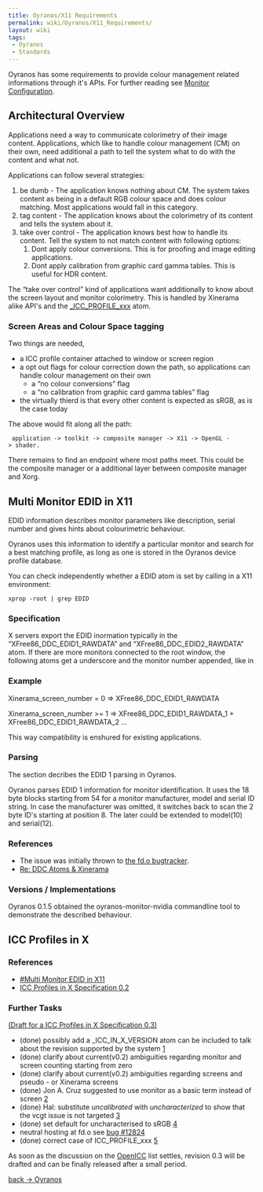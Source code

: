 ```yaml
---
title: Oyranos/X11 Requirements
permalink: wiki/Oyranos/X11_Requirements/
layout: wiki
tags:
 - Oyranos
 - Standards
---
```


Oyranos has some requirements to provide colour management related
informations through it's APIs. For further reading see [Monitor
Configuration](/wiki/Monitor_Configuration "wikilink").

Architectural Overview
----------------------

Applications need a way to communicate colorimetry of their image
content. Applications, which like to handle colour management (CM) on
their own, need additional a path to tell the system what to do with the
content and what not.

Applications can follow several strategies:

1.  be dumb - The application knows nothing about CM. The system takes
    content as being in a default RGB colour space and does colour
    matching. Most applications would fall in this category.
2.  tag content - The application knows about the colorimetry of its
    content and tells the system about it.
3.  take over control - The application knows best how to handle its
    content. Tell the system to not match content with following
    options:
    1.  Dont apply colour conversions. This is for proofing and image
        editing applications.
    2.  Dont apply calibration from graphic card gamma tables. This is
        useful for HDR content.

The “take over control” kind of applications want additionally to know
about the screen layout and monitor colorimetry. This is handled by
Xinerama alike API's and the
[\_ICC\_PROFILE\_xxx](#ICC_Profiles_in_X "wikilink") atom.

### Screen Areas and Colour Space tagging

Two things are needed,

-   a ICC profile container attached to window or screen region
-   a opt out flags for colour correction down the path, so applications
    can handle colour management on their own
    -   a “no colour conversions” flag
    -   a “no calibration from graphic card gamma tables” flag
-   the virtually thierd is that every other content is expected as
    sRGB, as is the case today

The above would fit along all the path:

` application -> toolkit -> composite manager -> X11 -> OpenGL -> shader.`

There remains to find an endpoint where most paths meet. This could be
the composite manager or a additional layer between composite manager
and Xorg.

Multi Monitor EDID in X11
-------------------------

EDID information describes monitor parameters like description, serial
number and gives hints about colourimetric behaviour.

Oyranos uses this information to identify a particular monitor and
search for a best matching profile, as long as one is stored in the
Oyranos device profile database.

You can check independently whether a EDID atom is set by calling in a
X11 environment:

`xprop -root | grep EDID`

### Specification

X servers export the EDID inormation typically in the
“XFree86\_DDC\_EDID1\_RAWDATA” and “XFree86\_DDC\_EDID2\_RAWDATA” atom.
If there are more monitors connected to the root window, the following
atoms get a underscore and the monitor number appended, like in

### Example

Xinerama\_screen\_number = 0 =&gt; XFree86\_DDC\_EDID1\_RAWDATA

Xinerama\_screen\_number &gt;= 1 =&gt; XFree86\_DDC\_EDID1\_RAWDATA\_1 +
XFree86\_DDC\_EDID1\_RAWDATA\_2 ...

This way compatibility is enshured for existing applications.

### Parsing

The section decribes the EDID 1 parsing in Oyranos.

Oyranos parses EDID 1 information for monitor identification. It uses
the 18 byte blocks starting from 54 for a monitor manufacturer, model
and serial ID string. In case the manufacturer was omitted, it switches
back to scan the 2 byte ID's starting at position 8. The later could be
extended to model(10) and serial(12).

### References

-   The issue was initially thrown to [the fd.o
    bugtracker](https://bugs.freedesktop.org/show_bug.cgi?id=3910).
-   [Re: DDC Atoms &
    Xinerama](http://www.mail-archive.com/devel@xfree86.org/msg01297.html)

### Versions / Implementations

Oyranos 0.1.5 obtained the oyranos-monitor-nvidia commandline tool to
demonstrate the described behaviour.

ICC Profiles in X
-----------------

### References

-   [\#Multi Monitor EDID in X11](#Multi_Monitor_EDID_in_X11 "wikilink")
-   [ICC Profiles in X Specification
    0.2](/wiki/ICC_Profiles_in_X_Specification_0.2 "wikilink")

### Further Tasks

[(Draft for a ICC Profiles in X Specification
0.3)](/wiki/ICC_Profiles_in_X_Specification_0.3 "wikilink")

-   (done) possibly add a \_ICC\_IN\_X\_VERSION atom can be included to
    talk about the revision supported by the system
    [1](http://lists.freedesktop.org/archives/openicc/2007q4/000987.html)
-   (done) clarify about current(v0.2) ambiguities regarding monitor and
    screen counting starting from zero
-   (done) clarify about current(v0.2) ambiguities regarding screens and
    pseudo - or Xinerama screens
-   (done) Jon A. Cruz suggested to use monitor as a basic term instead
    of screen
    [2](http://lists.freedesktop.org/archives/openicc/2007q4/001056.html)
-   (done) Hal: substitute *uncalibrated* with *uncharacterized* to show
    that the vcgt issue is not targeted
    [3](http://lists.freedesktop.org/archives/openicc/2007q4/000989.html)
-   (done) set default for uncharacterised to sRGB
    [4](http://lists.freedesktop.org/archives/openicc/2005q2/000431.html)
-   neutral hosting at fd.o see [bug
    \#12824](https://bugs.freedesktop.org/show_bug.cgi?id=12824)
-   (done) correct case of ICC\_PROFILE\_xxx
    [5](http://lists.freedesktop.org/archives/openicc/2008q2/001579.html)

As soon as the discussion on the [OpenICC](/wiki/OpenICC "wikilink") list
settles, revision 0.3 will be drafted and can be finally released after
a small period.

[back -&gt; Oyranos](/wiki/Oyranos "wikilink")
